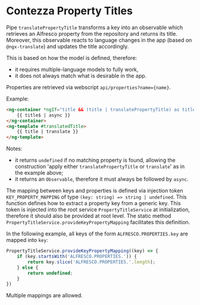 # Contezza Property Titles

Pipe `translatePropertyTitle` transforms a key into an observable which retrieves an Alfresco property from the repository and returns its title. Moreover, this observable reacts to language changes in the app (based on `@ngx-translate`) and updates the title accordingly.

This is based on how the model is defined, therefore:
* it requires multiple-language models to fully work, 
* it does not always match what is desirable in the app.

Properties are retrieved via webscript `api/properties?name={name}`.

Example:
```html
<ng-container *ngIf="title && (title | translatePropertyTitle) as title$; else translatedTitle">
    {{ title$ | async }}
</ng-container>
<ng-template #translatedTitle>
    {{ title | translate }}
</ng-template>
```

Notes:
* it returns `undefined` if no matching property is found, allowing the construction 'apply either `translatePropertyTitle` or `translate`' as in the example above;
* it returns an `Observable`, therefore it must always be followed by `async`.

The mapping between keys and properties is defined via injection token `KEY_PROPERTY_MAPPING` of type `(key: string) => string | undefined`. This function defines how to extract a property key from a generic key. This token is injected into the root service `PropertyTitleService` at initialization, therefore it should also be provided at root level. The static method `PropertyTitleService.provideKeyPropertyMapping` facilitates this definition.

In the following example, all keys of the form `ALFRESCO.PROPERTIES.key` are mapped into `key`:
```ts
PropertyTitleService.provideKeyPropertyMapping((key) => {
    if (key.startsWith('ALFRESCO.PROPERTIES.')) {
        return key.slice('ALFRESCO.PROPERTIES.'.length);
    } else {
        return undefined;
    }
})
```

Multiple mappings are allowed.
